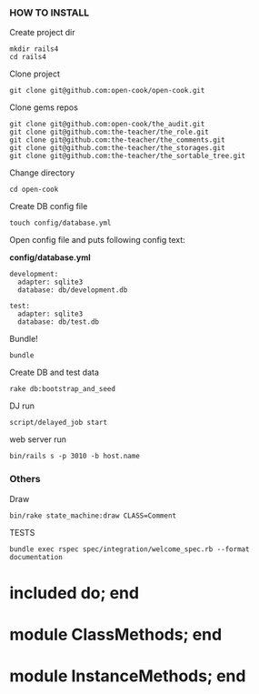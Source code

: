 ### HOW TO INSTALL 

Create project dir

```
mkdir rails4
cd rails4
```

Clone project

```
git clone git@github.com:open-cook/open-cook.git
```

Clone gems repos

```
git clone git@github.com:open-cook/the_audit.git
git clone git@github.com:the-teacher/the_role.git
git clone git@github.com:the-teacher/the_comments.git
git clone git@github.com:the-teacher/the_storages.git
git clone git@github.com:the-teacher/the_sortable_tree.git
```

Change directory

```
cd open-cook
```

Create DB config file

```
touch config/database.yml
```

Open config file and puts following config text:

**config/database.yml**

```
development:
  adapter: sqlite3
  database: db/development.db

test:
  adapter: sqlite3
  database: db/test.db
```

Bundle!

```
bundle
```

Create DB and test data

```
rake db:bootstrap_and_seed
```

DJ run

```
script/delayed_job start
```

web server run

```
bin/rails s -p 3010 -b host.name
```

### Others

Draw

```
bin/rake state_machine:draw CLASS=Comment
```

TESTS

```
bundle exec rspec spec/integration/welcome_spec.rb --format documentation
```

# included do; end
# module ClassMethods; end
# module InstanceMethods; end